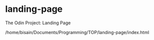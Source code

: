 # landing-page
The Odin Project: Landing Page

/home/bisain/Documents/Programming/TOP/landing-page/index.html

